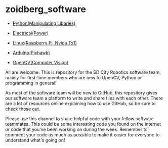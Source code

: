 # zoidberg_software

* [Python(Manipulating Libaries)](https://github.com/sdcityrobotics/zoidberg_software/tree/master/Python)
* [Electrical(Power)](https://github.com/sdcityrobotics/zoidberg_software/tree/master/Electrical)

* [Linux(Raspberry Pi, Nvida Tx1)](https://github.com/sdcityrobotics/zoidberg_software/tree/master/Linux)

* [Arduino(Pixhawk)](https://github.com/sdcityrobotics/zoidberg_software/tree/master/Pixhawk)

* [OpenCV(Computer Vision)](https://github.com/sdcityrobotics/zoidberg_software/tree/master/OpenCV)

All are welcome. This is repository for the SD City Robotics software team, mainly for first-time members who are new to OpenCV, Python or programming in general!

As most of the software team will be new to GitHub, this repository gives our software team a platform to write and share files with each other. There are a lot of resources online explaining how to use GitHub, so be sure to check those out.

Please use this channel to share helpful code with your fellow software teammates. This could be some interesting code you found on the internet or code that you've been working on during the week. Remember to comment your code as much as possible to make it easier for everyone to understand what's going on!

